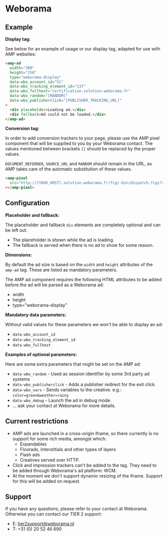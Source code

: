 <!---
Copyright 2015 The AMP HTML Authors. All Rights Reserved.

Licensed under the Apache License, Version 2.0 (the "License");
you may not use this file except in compliance with the License.
You may obtain a copy of the License at

      http://www.apache.org/licenses/LICENSE-2.0

Unless required by applicable law or agreed to in writing, software
distributed under the License is distributed on an "AS-IS" BASIS,
WITHOUT WARRANTIES OR CONDITIONS OF ANY KIND, either express or implied.
See the License for the specific language governing permissions and
limitations under the License.
-->

# Weborama

## Example

**Display tag:**

See below for an example of usage or our display tag, adapted for use with AMP websites:

```html
<amp-ad
  width="300"
  height="250"
  type="weborama-display"
  data-wbo_account_id="51"
  data-wbo_tracking_element_id="137"
  data-wbo_fullhost="certification.solution.weborama.fr"
  data-wbo_random="[RANDOM]"
  data-wbo_publisherclick="[PUBLISHER_TRACKING_URL]"
>
  <div placeholder>Loading ad.</div>
  <div fallback>Ad could not be loaded.</div>
</amp-ad>
```

**Conversion tag:**

In order to add conversion trackers to your page, please use the AMP pixel component that will be supplied to you by your Weborama contact.
The values mentioned between brackets `[]` should be replaced by the proper values.

`DOCUMENT_REFERRER`, `SOURCE_URL` and `RANDOM` should remain in the URL, as AMP takes care of the automatic substitution of these values.

```html
<amp-pixel
  src="http://[YOUR_HOST].solution.weborama.fr/fcgi-bin/dispatch.fcgi?a.A=co&a.si=[SITE_ID]&a.cp=[CONVERSION_PAGE]&a.ct=b&g.ru=DOCUMENT_REFERRER&g.pu=SOURCE_URL&g.cb=RANDOM"
></amp-pixel>
```

## Configuration

**Placeholder and fallback:**

The placeholder and fallback `div` elements are completely optional and can be left out.

-   The placeholder is shown while the ad is loading.
-   The fallback is served when there is no ad to show for some reason.

**Dimensions:**

By default the ad size is based on the `width` and `height` attributes of the `amp-ad` tag. These are listed as mandatory parameters.

The AMP ad component requires the following HTML attributes to be added before the ad will be parsed as a Weborama ad:

-   width
-   height
-   type="weborama-display"

**Mandatory data parameters:**

Without valid values for these parameters we won't be able to display an ad:

-   `data-wbo_account_id`
-   `data-wbo_tracking_element_id`
-   `data-wbo_fullhost`

**Examples of optional parameters:**

Here are some extra parameters that might be set on the AMP ad:

-   `data-wbo_random` - Used as session identifier by some 3rd party ad systems
-   `data-wbo_publisherclick` - Adds a publisher redirect for the exit click.
-   `data-wbo_vars` - Sends variables to the creative. e.g.: `color=green&weather=rainy`
-   `data-wbo_debug` - Launch the ad in debug mode.
-   ... ask your contact at Weborama for more details.

## Current restrictions

-   AMP ads are launched in a cross-origin iframe, so there currently is no support for some rich media, amongst which:
    -   Expandables
    -   Floorads, Interstitials and other types of layers
    -   Flash ads
    -   Creatives served over HTTP.
-   Click and impression trackers can't be added to the tag. They need to be added through Weborama's ad platform: WCM.
-   At the moment we don't support dynamic resizing of the iframe. Support for this will be added on request.

## Support

If you have any questions, please refer to your contact at Weborama. Otherwise you can contact our TIER 2 support:

-   E: tier2support@weborama.nl
-   T: +31 (0) 20 52 46 690
